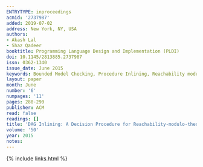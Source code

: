 ```yaml
---
ENTRYTYPE: inproceedings
acmid: '2737987'
added: 2019-07-02
address: New York, NY, USA
authors:
- Akash Lal
- Shaz Qadeer
booktitle: Programming Language Design and Implementation (PLDI)
doi: 10.1145/2813885.2737987
issn: 0362-1340
issue_date: June 2015
keywords: Bounded Model Checking, Procedure Inlining, Reachability modulo theories, Satisfiability modulo theories, Verification Condition generation
layout: paper
month: June
number: '6'
numpages: '11'
pages: 280-290
publisher: ACM
read: false
readings: []
title: 'DAG Inlining: A Decision Procedure for Reachability-modulo-theories in Hierarchical Programs'
volume: '50'
year: 2015
notes:
---
```

{% include links.html %}
